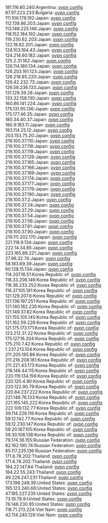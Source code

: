 181.116.60.240:Argentina: [ovpn config](vpn/181_116_60_240.ovpn)  
87.97.223.233:Bulgaria: [ovpn config](vpn/87_97_223_233.ovpn)  
111.106.178.192:Japan: [ovpn config](vpn/111_106_178_192.ovpn)  
112.139.86.203:Japan: [ovpn config](vpn/112_139_86_203.ovpn)  
113.148.225.146:Japan: [ovpn config](vpn/113_148_225_146.ovpn)  
118.152.184.192:Japan: [ovpn config](vpn/118_152_184_192.ovpn)  
119.230.62.203:Japan: [ovpn config](vpn/119_230_62_203.ovpn)  
122.19.82.201:Japan: [ovpn config](vpn/122_19_82_201.ovpn)  
124.103.164.43:Japan: [ovpn config](vpn/124_103_164_43.ovpn)  
124.214.60.182:Japan: [ovpn config](vpn/124_214_60_182.ovpn)  
125.2.31.162:Japan: [ovpn config](vpn/125_2_31_162.ovpn)  
126.114.180.134:Japan: [ovpn config](vpn/126_114_180_134.ovpn)  
126.203.161.123:Japan: [ovpn config](vpn/126_203_161_123.ovpn)  
126.218.85.220:Japan: [ovpn config](vpn/126_218_85_220.ovpn)  
126.42.232.73:Japan: [ovpn config](vpn/126_42_232_73.ovpn)  
126.58.236.133:Japan: [ovpn config](vpn/126_58_236_133.ovpn)  
131.129.39.28:Japan: [ovpn config](vpn/131_129_39_28.ovpn)  
133.32.158.130:Japan: [ovpn config](vpn/133_32_158_130.ovpn)  
160.86.141.224:Japan: [ovpn config](vpn/160_86_141_224.ovpn)  
175.131.95.136:Japan: [ovpn config](vpn/175_131_95_136.ovpn)  
175.177.46.35:Japan: [ovpn config](vpn/175_177_46_35.ovpn)  
180.34.40.37:Japan: [ovpn config](vpn/180_34_40_37.ovpn)  
180.9.183.11:Japan: [ovpn config](vpn/180_9_183_11.ovpn)  
193.114.25.12:Japan: [ovpn config](vpn/193_114_25_12.ovpn)  
203.153.75.20:Japan: [ovpn config](vpn/203_153_75_20.ovpn)  
219.100.37.110:Japan: [ovpn config](vpn/219_100_37_110.ovpn)  
219.100.37.118:Japan: [ovpn config](vpn/219_100_37_118.ovpn)  
219.100.37.119:Japan: [ovpn config](vpn/219_100_37_119.ovpn)  
219.100.37.126:Japan: [ovpn config](vpn/219_100_37_126.ovpn)  
219.100.37.165:Japan: [ovpn config](vpn/219_100_37_165.ovpn)  
219.100.37.166:Japan: [ovpn config](vpn/219_100_37_166.ovpn)  
219.100.37.169:Japan: [ovpn config](vpn/219_100_37_169.ovpn)  
219.100.37.174:Japan: [ovpn config](vpn/219_100_37_174.ovpn)  
219.100.37.177:Japan: [ovpn config](vpn/219_100_37_177.ovpn)  
219.100.37.179:Japan: [ovpn config](vpn/219_100_37_179.ovpn)  
219.100.37.190:Japan: [ovpn config](vpn/219_100_37_190.ovpn)  
219.100.37.2:Japan: [ovpn config](vpn/219_100_37_2.ovpn)  
219.100.37.24:Japan: [ovpn config](vpn/219_100_37_24.ovpn)  
219.100.37.29:Japan: [ovpn config](vpn/219_100_37_29.ovpn)  
219.100.37.54:Japan: [ovpn config](vpn/219_100_37_54.ovpn)  
219.100.37.56:Japan: [ovpn config](vpn/219_100_37_56.ovpn)  
219.100.37.81:Japan: [ovpn config](vpn/219_100_37_81.ovpn)  
219.100.37.90:Japan: [ovpn config](vpn/219_100_37_90.ovpn)  
219.111.202.170:Japan: [ovpn config](vpn/219_111_202_170.ovpn)  
221.118.9.134:Japan: [ovpn config](vpn/221_118_9_134.ovpn)  
222.14.34.85:Japan: [ovpn config](vpn/222_14_34_85.ovpn)  
223.165.89.221:Japan: [ovpn config](vpn/223_165_89_221.ovpn)  
27.96.32.74:Japan: [ovpn config](vpn/27_96_32_74.ovpn)  
58.183.69.39:Japan: [ovpn config](vpn/58_183_69_39.ovpn)  
60.128.15.134:Japan: [ovpn config](vpn/60_128_15_134.ovpn)  
114.207.16.51:Korea Republic of: [ovpn config](vpn/114_207_16_51.ovpn)  
118.33.206.146:Korea Republic of: [ovpn config](vpn/118_33_206_146.ovpn)  
118.36.233.252:Korea Republic of: [ovpn config](vpn/118_36_233_252.ovpn)  
118.37.105.191:Korea Republic of: [ovpn config](vpn/118_37_105_191.ovpn)  
121.129.207.6:Korea Republic of: [ovpn config](vpn/121_129_207_6.ovpn)  
121.136.197.251:Korea Republic of: [ovpn config](vpn/121_136_197_251.ovpn)  
121.140.182.235:Korea Republic of: [ovpn config](vpn/121_140_182_235.ovpn)  
121.149.37.82:Korea Republic of: [ovpn config](vpn/121_149_37_82.ovpn)  
121.155.105.145:Korea Republic of: [ovpn config](vpn/121_155_105_145.ovpn)  
121.162.59.226:Korea Republic of: [ovpn config](vpn/121_162_59_226.ovpn)  
121.175.173.171:Korea Republic of: [ovpn config](vpn/121_175_173_171.ovpn)  
123.212.31.22:Korea Republic of: [ovpn config](vpn/123_212_31_22.ovpn)  
175.127.16.204:Korea Republic of: [ovpn config](vpn/175_127_16_204.ovpn)  
175.210.7.42:Korea Republic of: [ovpn config](vpn/175_210_7_42.ovpn)  
1.237.213.104:Korea Republic of: [ovpn config](vpn/1_237_213_104.ovpn)  
211.205.195.86:Korea Republic of: [ovpn config](vpn/211_205_195_86.ovpn)  
211.218.208.181:Korea Republic of: [ovpn config](vpn/211_218_208_181.ovpn)  
211.221.43.173:Korea Republic of: [ovpn config](vpn/211_221_43_173.ovpn)  
218.146.44.115:Korea Republic of: [ovpn config](vpn/218_146_44_115.ovpn)  
220.119.134.156:Korea Republic of: [ovpn config](vpn/220_119_134_156.ovpn)  
220.120.4.90:Korea Republic of: [ovpn config](vpn/220_120_4_90.ovpn)  
220.122.90.79:Korea Republic of: [ovpn config](vpn/220_122_90_79.ovpn)  
220.84.237.222:Korea Republic of: [ovpn config](vpn/220_84_237_222.ovpn)  
221.146.76.133:Korea Republic of: [ovpn config](vpn/221_146_76_133.ovpn)  
221.165.145.222:Korea Republic of: [ovpn config](vpn/221_165_145_222.ovpn)  
222.109.132.77:Korea Republic of: [ovpn config](vpn/222_109_132_77.ovpn)  
39.114.226.116:Korea Republic of: [ovpn config](vpn/39_114_226_116.ovpn)  
59.12.142.77:Korea Republic of: [ovpn config](vpn/59_12_142_77.ovpn)  
59.12.230.147:Korea Republic of: [ovpn config](vpn/59_12_230_147.ovpn)  
59.20.167.105:Korea Republic of: [ovpn config](vpn/59_20_167_105.ovpn)  
59.30.108.138:Korea Republic of: [ovpn config](vpn/59_30_108_138.ovpn)  
79.174.36.155:Russian Federation: [ovpn config](vpn/79_174_36_155.ovpn)  
82.162.190.74:Russian Federation: [ovpn config](vpn/82_162_190_74.ovpn)  
85.117.235.136:Russian Federation: [ovpn config](vpn/85_117_235_136.ovpn)  
171.6.78.202:Thailand: [ovpn config](vpn/171_6_78_202.ovpn)  
171.6.78.202:Thailand: [ovpn config](vpn/171_6_78_202.ovpn)  
184.22.147.84:Thailand: [ovpn config](vpn/184_22_147_84.ovpn)  
184.22.55.243:Thailand: [ovpn config](vpn/184_22_55_243.ovpn)  
49.228.247.231:Thailand: [ovpn config](vpn/49_228_247_231.ovpn)  
173.198.248.39:United States: [ovpn config](vpn/173_198_248_39.ovpn)  
195.123.240.66:United States: [ovpn config](vpn/195_123_240_66.ovpn)  
47.185.227.235:United States: [ovpn config](vpn/47_185_227_235.ovpn)  
73.19.78.9:United States: [ovpn config](vpn/73_19_78_9.ovpn)  
76.146.230.95:United States: [ovpn config](vpn/76_146_230_95.ovpn)  
118.71.213.224:Viet Nam: [ovpn config](vpn/118_71_213_224.ovpn)  
42.114.240.129:Viet Nam: [ovpn config](vpn/42_114_240_129.ovpn)  
